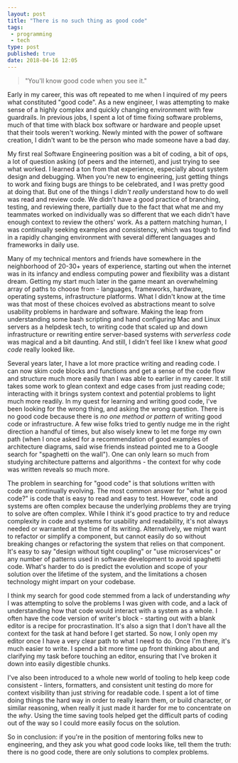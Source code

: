 ```yaml
---
layout: post
title: "There is no such thing as good code"
tags:
 - programming
 - tech
type: post
published: true 
date: 2018-04-16 12:05
---
```


> "You'll know good code when you see it."

Early in my career, this was oft repeated to me when I inquired of my peers what
constituted "good code". As a new engineer, I was attempting to make sense of a
highly complex and quickly changing environment with few guardrails. In previous
jobs, I spent a lot of time fixing software problems, much of that time with
black box software or hardware and people upset that their tools weren't
working. Newly minted with the power of software creation, I didn't want to be
the person who made someone have a bad day.

My first real Software Engineering position was a bit 
of coding, a bit of ops, a lot of question asking (of peers and the internet), 
and just trying to see what worked. I learned a ton from that experience, 
especially about system design and debugging. When you're new to engineering, just 
getting things to work and fixing bugs are things to be celebrated, and I was
pretty good at doing that. But one of the things I *didn't really* understand how
to do well was read and review code. We didn't have a good practice of branching,
testing, and reviewing there, partially due to the fact that what me and my 
teammates worked on individually was so different that we each didn't have enough
context to review the others' work. As a pattern matching human, I was 
continually seeking examples and consistency, which was tough to find in a 
rapidly changing environment with several different languages and frameworks in
daily use.

Many of my technical mentors and friends have somewhere in the neighborhood of
20-30+ years of experience, starting out when the internet was in its infancy and
endless computing power and flexibility was a distant dream. Getting my start
much later in the game meant an overwhelming array of paths to choose from - 
languages, frameworks, hardware, operating systems, infrastructure platforms.
What I didn't know at the time was that most of these choices evolved as
abstractions meant to solve usability problems in hardware and software. Making
the leap from understanding some bash scripting and hand configuring Mac and
Linux servers as a helpdesk tech, to writing code that scaled up and down
infrastructure or rewriting entire server-based systems with *serverless code*
was magical and a bit daunting. And still, I didn't feel like I knew what 
*good code* really
looked like.

Several years later, I have a lot more practice writing and reading code. I can
now skim code blocks and functions and get a sense of the code flow and
structure much more easily than I was able to earlier in my career. It still
takes some work to glean context and edge cases from just reading code;
interacting with it brings system context and potential problems to light much 
more readily. In my quest for learning and writing good code, I've been looking 
for the wrong thing, and asking the wrong question. There is no good code because
there is *no one method or pattern* of writing good code or infrastructure. A few
wise folks tried to gently nudge me in the right direction a handful of times, 
but also wisely knew to let me forge my own path (when I once asked for a 
recommendation of good examples of architecture diagrams, said wise friends 
instead pointed me to a Google search for "spaghetti on the wall"). One can only
learn so much from studying architecture patterns and algorithms - the context 
for why code was written reveals so much more.

The problem in searching for "good code" is that solutions written with code are
continually evolving. The most common answer for "what is good code?" is code
that is easy to read and easy to test. However, code and systems are often 
complex because the underlying *problems* they are trying to solve are often 
complex. While I think it's good practice to try and reduce complexity in code 
and systems for usability and readability, it's not always needed or warranted at
the time of its writing. Alternatively, we might want to refactor or simplify a 
component, but cannot easily do so without breaking changes or refactoring the 
system that relies on that component. It's easy to say "design without tight 
coupling" or "use microservices" or any number of patterns used in software 
development to avoid spaghetti code. What's harder to do is predict the evolution
and scope of your solution over the lifetime of the system, and the limitations a
chosen technology might impart on your codebase.

I think my search for good code stemmed from a lack of understanding *why* I was 
attempting to solve the problems I was given with code, and a lack of
understanding how that code would interact with a system as a whole. I often
have the code version of writer's block - starting out with a blank editor is a
recipe for procrastination. It's also a sign that I don't have all the context
for the task at hand before I get started. So now, I only open my editor once I
have a very clear path to what I need to do. Once I'm there, it's much easier to
write. I spend a bit more time up front thinking about and clarifying my task
before touching an editor, ensuring that I've broken it down into easily
digestible chunks. 

I've also been introduced to a whole new world of tooling to help keep code consistent -
linters, formatters, and consistent unit testing do more for context visibility
than just striving for readable code. I spent a lot of time doing things the
hard way in order to really learn them, or build character, or similar
reasoning, when really it just made it harder for me to concentrate on the
*why*. Using the time saving tools helped get the difficult parts of coding out
of the way so I could more easily focus on the solution. 

So in conclusion: if you're in the position of mentoring folks new to engineering,
and they ask you what good code looks like, tell them the truth: there is no
good code, there are only solutions to complex problems.
